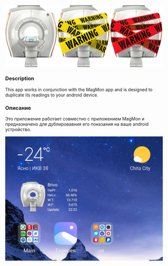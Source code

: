 [![](https://github.com/id-05/MagMon_AndroidClient/blob/master/image/logo.png)](https://www.asterisk.org)

### 	Description

This app works in conjunction with the MagMon app and is designed to duplicate its readings to your android device.

### 	Описание

Это приложение работает совместно с приложением MagMon и предназначено для дублировавния его показания на ваше android устройство.


![](https://github.com/id-05/MagMon_AndroidClient/blob/master/image/vidget.jpg)

